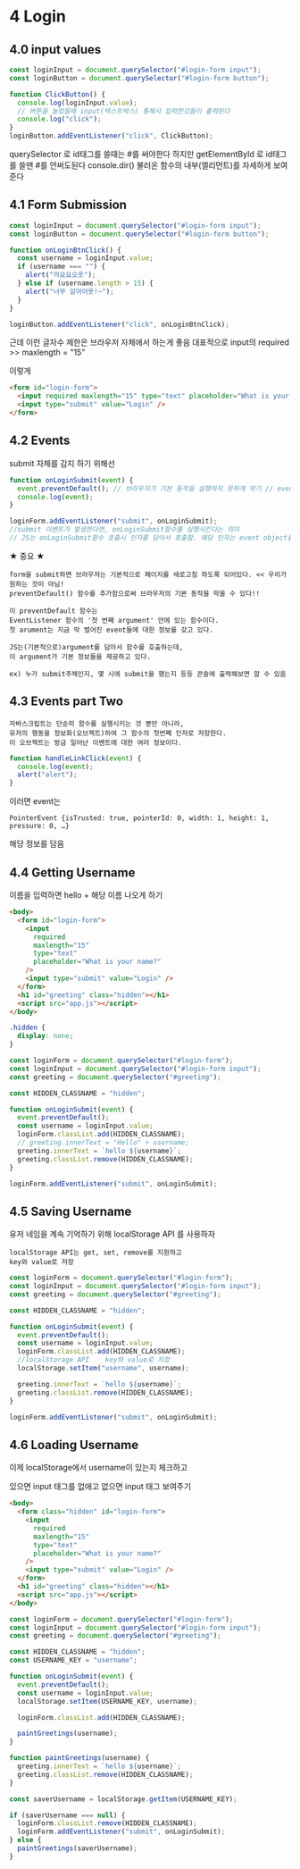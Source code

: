 # 4 Login

## 4.0 input values

```js
const loginInput = document.querySelector("#login-form input");
const loginButton = document.querySelector("#login-form button");

function ClickButton() {
  console.log(loginInput.value);
  // 버튼을 눌렀을때 input(텍스트박스) 통해서 입력한것들이 출력된다
  console.log("click");
}
loginButton.addEventListener("click", ClickButton);
```

querySelector 로 id태그를 쓸때는 #를 써야한다 하지만 getElementById 로 id태그를 쓸땐 #를 안써도된다
console.dir() 불러온 함수의 내부(엘리먼트)를 자세하게 보여준다

## 4.1 Form Submission

```js
const loginInput = document.querySelector("#login-form input");
const loginButton = document.querySelector("#login-form button");

function onLoginBtnClick() {
  const username = loginInput.value;
  if (username === "") {
    alert("끼요요오옷");
  } else if (username.length > 15) {
    alert("너무 길어어욧!~");
  }
}

loginButton.addEventListener("click", onLoginBtnClick);
```

근데 이런 글자수 제한은 브라우저 자체에서 하는게 좋음
대표적으로 input의 required >> maxlength = "15"

이렇게

```html
<form id="login-form">
  <input required maxlength="15" type="text" placeholder="What is your name?" />
  <input type="submit" value="Login" />
</form>
```

## 4.2 Events

submit 자체를 감지 하기 위해선

```js
function onLoginSubmit(event) {
  event.preventDefault(); // 브라우저가 기본 동작을 실행하지 못하게 막기 // event object는 preventDefault함수를 기본적으로 갖고 있음
  console.log(event);
}

loginForm.addEventListener("submit", onLoginSubmit);
//submit 이벤트가 발생한다면, onLoginSubmit함수를 실행시킨다는 의미
// JS는 onLoginSubmit함수 호출시 인자를 담아서 호출함. 해당 인자는 event object를 담은 정보들
```

★ 중요 ★

    form을 submit하면 브라우저는 기본적으로 페이지를 새로고침 하도록 되어있다. << 우리가 원하는 것이 아님!
    preventDefault() 함수를 추가함으로써 브라우저의 기본 동작을 막을 수 있다!!

    이 preventDefault 함수는
    EventListener 함수의 '첫 번째 argument' 안에 있는 함수이다.
    첫 arument는 지금 막 벌어진 event들에 대한 정보를 갖고 있다.

    JS는(기본적으로)argument를 담아서 함수를 호출하는데,
    이 argument가 기본 정보들을 제공하고 있다.

    ex) 누가 submit주체인지, 몇 시에 submit을 했는지 등등 콘솔에 출력해보면 알 수 있음

## 4.3 Events part Two

    자바스크립트는 단순히 함수를 실행시키는 것 뿐만 아니라,
    유저의 행동을 정보화(오브젝트)하여 그 함수의 첫번째 인자로 저장한다.
    이 오브젝트는 방금 일어난 이벤트에 대한 여러 정보이다.

```js
function handleLinkClick(event) {
  console.log(event);
  alert("alert");
}
```

이러면 event는

    PointerEvent {isTrusted: true, pointerId: 0, width: 1, height: 1, pressure: 0, …}

해당 정보를 담음

## 4.4 Getting Username

이름을 입력하면 hello + 해당 이름 나오게 하기

```html
<body>
  <form id="login-form">
    <input
      required
      maxlength="15"
      type="text"
      placeholder="What is your name?"
    />
    <input type="submit" value="Login" />
  </form>
  <h1 id="greeting" class="hidden"></h1>
  <script src="app.js"></script>
</body>
```

```css
.hidden {
  display: none;
}
```

```js
const loginForm = document.querySelector("#login-form");
const loginInput = document.querySelector("#login-form input");
const greeting = document.querySelector("#greeting");

const HIDDEN_CLASSNAME = "hidden";

function onLoginSubmit(event) {
  event.preventDefault();
  const username = loginInput.value;
  loginForm.classList.add(HIDDEN_CLASSNAME);
  // greeting.innerText = "Hello" + username;
  greeting.innerText = `hello ${username}`;
  greeting.classList.remove(HIDDEN_CLASSNAME);
}

loginForm.addEventListener("submit", onLoginSubmit);
```

## 4.5 Saving Username

유저 네임을 계속 기억하기 위해 localStorage API 를 사용하자

    localStorage API는 get, set, remove를 지원하고
    key와 value로 저장

```js
const loginForm = document.querySelector("#login-form");
const loginInput = document.querySelector("#login-form input");
const greeting = document.querySelector("#greeting");

const HIDDEN_CLASSNAME = "hidden";

function onLoginSubmit(event) {
  event.preventDefault();
  const username = loginInput.value;
  loginForm.classList.add(HIDDEN_CLASSNAME);
  //localStorage API    key와 value로 저장
  localStorage.setItem("username", username);

  greeting.innerText = `hello ${username}`;
  greeting.classList.remove(HIDDEN_CLASSNAME);
}

loginForm.addEventListener("submit", onLoginSubmit);
```

## 4.6 Loading Username

이제 localStorage에서 username이 있는지 체크하고

있으면 input 태그를 없애고 없으면 input 태그 보여주기

```html
<body>
  <form class="hidden" id="login-form">
    <input
      required
      maxlength="15"
      type="text"
      placeholder="What is your name?"
    />
    <input type="submit" value="Login" />
  </form>
  <h1 id="greeting" class="hidden"></h1>
  <script src="app.js"></script>
</body>
```

```js
const loginForm = document.querySelector("#login-form");
const loginInput = document.querySelector("#login-form input");
const greeting = document.querySelector("#greeting");

const HIDDEN_CLASSNAME = "hidden";
const USERNAME_KEY = "username";

function onLoginSubmit(event) {
  event.preventDefault();
  const username = loginInput.value;
  localStorage.setItem(USERNAME_KEY, username);

  loginForm.classList.add(HIDDEN_CLASSNAME);

  paintGreetings(username);
}

function paintGreetings(username) {
  greeting.innerText = `hello ${username}`;
  greeting.classList.remove(HIDDEN_CLASSNAME);
}

const saverUsername = localStorage.getItem(USERNAME_KEY);

if (saverUsername === null) {
  loginForm.classList.remove(HIDDEN_CLASSNAME);
  loginForm.addEventListener("submit", onLoginSubmit);
} else {
  paintGreetings(saverUsername);
}
```
